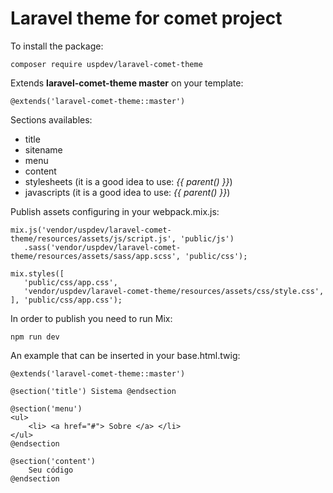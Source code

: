 
# Laravel theme for comet project

To install the package:

    composer require uspdev/laravel-comet-theme

Extends **laravel-comet-theme master** on your template:

    @extends('laravel-comet-theme::master')

Sections availables:

 - title
 - sitename
 - menu
 - content
 - stylesheets (it is a good idea to use: *{{ parent() }}*)
 - javascripts (it is a good idea to use: *{{ parent() }}*)

Publish assets configuring in your webpack.mix.js:

    mix.js('vendor/uspdev/laravel-comet-theme/resources/assets/js/script.js', 'public/js')
       .sass('vendor/uspdev/laravel-comet-theme/resources/assets/sass/app.scss', 'public/css');

	mix.styles([
	   'public/css/app.css',
	   'vendor/uspdev/laravel-comet-theme/resources/assets/css/style.css',
	], 'public/css/app.css');

In order to publish you need to run Mix:

    npm run dev

An example that can be inserted in your base.html.twig:

    @extends('laravel-comet-theme::master')

    @section('title') Sistema @endsection

    @section('menu')
    <ul>
        <li> <a href="#"> Sobre </a> </li>
    </ul>
    @endsection

    @section('content')
        Seu código
    @endsection
